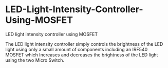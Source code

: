 # LED-Light-Intensity-Controller-Using-MOSFET
LED light intensity controller using MOSFET


The LED light intensity controller simply controls the brightness of the LED light using only a small amount of components including an IRF540 MOSFET which Increases and decreases the brightness of the LED light using the two Micro Switch. 
